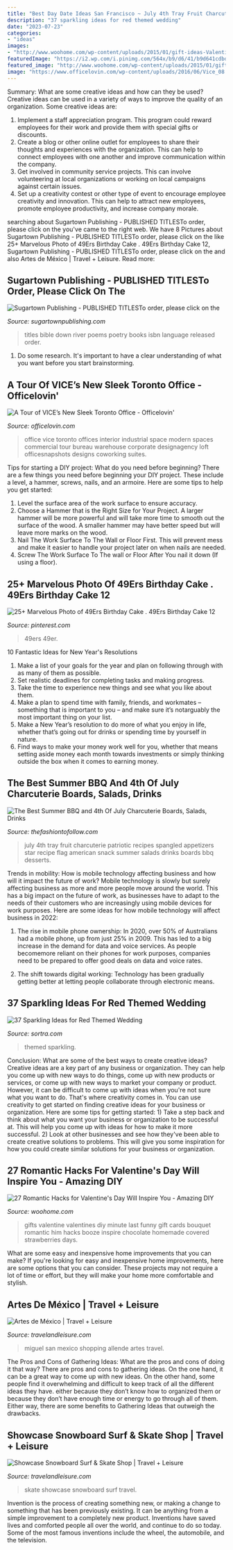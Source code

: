 ```yaml
---
title: "Best Day Date Ideas San Francisco ~ July 4th Tray Fruit Charcuterie Patriotic Recipes Spangled Appetizers Star Recipe Flag American Snack Summer Salads Drinks Boards Bbq Desserts"
description: "37 sparkling ideas for red themed wedding"
date: "2023-07-23"
categories:
- "ideas"
images:
- "http://www.woohome.com/wp-content/uploads/2015/01/gift-ideas-Valentines-day-15.jpg"
featuredImage: "https://i2.wp.com/i.pinimg.com/564x/b9/d6/41/b9d641cdbda8856eff9f3f7cc3c1c2a7.jpg?w=1440&amp;ssl=1"
featured_image: "http://www.woohome.com/wp-content/uploads/2015/01/gift-ideas-Valentines-day-15.jpg"
image: "https://www.officelovin.com/wp-content/uploads/2016/06/Vice_08.jpg"
---
```



Summary: What are some creative ideas and how can they be used?
Creative ideas can be used in a variety of ways to improve the quality of an organization. Some creative ideas are:
1. Implement a staff appreciation program. This program could reward employees for their work and provide them with special gifts or discounts.
2. Create a blog or other online outlet for employees to share their thoughts and experiences with the organization. This can help to connect employees with one another and improve communication within the company.
3. Get involved in community service projects. This can involve volunteering at local organizations or working on local campaigns against certain issues.
4. Set up a creativity contest or other type of event to encourage employee creativity and innovation. This can help to attract new employees, promote employee productivity, and increase company morale.

	

		
searching about Sugartown Publishing - PUBLISHED TITLESTo order, please click on the you've came to the right web. We have 8 Pictures about Sugartown Publishing - PUBLISHED TITLESTo order, please click on the like 25+ Marvelous Photo of 49Ers Birthday Cake . 49Ers Birthday Cake 12, Sugartown Publishing - PUBLISHED TITLESTo order, please click on the and also Artes de México | Travel + Leisure. Read more:
		
    
## Sugartown Publishing - PUBLISHED TITLESTo Order, Please Click On The

<img loading=lazy src="http://www.sugartownpublishing.com/yahoo_site_admin/assets/images/Same_River_Twice_large.14784824_std.jpg" onerror="this.onerror=null;this.src='https://tse3.mm.bing.net/th?id=OIP.uAzDvsvMPpZlVyzVVM76QwHaLI&amp;pid=15.1';" alt="Sugartown Publishing - PUBLISHED TITLESTo order, please click on the">

_Source: sugartownpublishing.com_

>titles bible down river poems poetry books isbn language released order. 

	

1. Do some research. It's important to have a clear understanding of what you want before you start brainstorming.

    
## A Tour Of VICE’s New Sleek Toronto Office - Officelovin&#039;

<img loading=lazy src="https://www.officelovin.com/wp-content/uploads/2016/06/Vice_08.jpg" onerror="this.onerror=null;this.src='https://tse3.mm.bing.net/th?id=OIP.zDtRRkEDFcI3wg3PmymGnQHaE8&amp;pid=15.1';" alt="A Tour of VICE’s New Sleek Toronto Office - Officelovin&#039;">

_Source: officelovin.com_

>office vice toronto offices interior industrial space modern spaces commercial tour bureau warehouse corporate designagency loft officesnapshots designs coworking suites. 

	

Tips for starting a DIY project: What do you need before beginning?
There are a few things you need before beginning your DIY project. These include a level, a hammer, screws, nails, and an armoire. Here are some tips to help you get started:
1. Level the surface area of the work surface to ensure accuracy.
2. Choose a Hammer that is the Right Size for Your Project. A larger hammer will be more powerful and will take more time to smooth out the surface of the wood. A smaller hammer may have better speed but will leave more marks on the wood.
3. Nail The Work Surface To The Wall or Floor First. This will prevent mess and make it easier to handle your project later on when nails are needed.
4. Screw The Work Surface To The wall or Floor After You nail it down (If using a floor).

    
## 25+ Marvelous Photo Of 49Ers Birthday Cake . 49Ers Birthday Cake 12

<img loading=lazy src="https://i.pinimg.com/736x/a7/2f/8c/a72f8cebf03dff44604afdfd6b2830a4.jpg" onerror="this.onerror=null;this.src='https://tse2.mm.bing.net/th?id=OIP.2bZ1AV-c1CVVabix0hjU5AHaFj&amp;pid=15.1';" alt="25+ Marvelous Photo of 49Ers Birthday Cake . 49Ers Birthday Cake 12">

_Source: pinterest.com_

>49ers 49er. 

	

10 Fantastic Ideas for New Year's Resolutions
1. Make a list of your goals for the year and plan on following through with as many of them as possible. 
2. Set realistic deadlines for completing tasks and making progress. 
3. Take the time to experience new things and see what you like about them. 
4. Make a plan to spend time with family, friends, and workmates – something that is important to you – and make sure it’s notarguably the most important thing on your list. 
5. Make a New Year’s resolution to do more of what you enjoy in life, whether that’s going out for drinks or spending time by yourself in nature. 
6. Find ways to make your money work well for you, whether that means setting aside money each month towards investments or simply thinking outside the box when it comes to earning money.

    
## The Best Summer BBQ And 4th Of July Charcuterie Boards, Salads, Drinks

<img loading=lazy src="https://i2.wp.com/i.pinimg.com/564x/b9/d6/41/b9d641cdbda8856eff9f3f7cc3c1c2a7.jpg?w=1440&amp;ssl=1" onerror="this.onerror=null;this.src='https://tse1.mm.bing.net/th?id=OIP.JSIv7M2J3-9wsYp-PeSuygHaMx&amp;pid=15.1';" alt="The Best Summer BBQ and 4th Of July Charcuterie Boards, Salads, Drinks">

_Source: thefashiontofollow.com_

>july 4th tray fruit charcuterie patriotic recipes spangled appetizers star recipe flag american snack summer salads drinks boards bbq desserts. 

	

Trends in mobility: How is mobile technology affecting business and how will it impact the future of work?
Mobile technology is slowly but surely affecting business as more and more people move around the world. This has a big impact on the future of work, as businesses have to adapt to the needs of their customers who are increasingly using mobile devices for work purposes. Here are some ideas for how mobile technology will affect business in 2022:
1) The rise in mobile phone ownership: In 2020, over 50% of Australians had a mobile phone, up from just 25% in 2009. This has led to a big increase in the demand for data and voice services. As people becomemore reliant on their phones for work purposes, companies need to be prepared to offer good deals on data and voice rates.

2) The shift towards digital working: Technology has been gradually getting better at letting people collaborate through electronic means.

    
## 37 Sparkling Ideas For Red Themed Wedding

<img loading=lazy src="http://www.sortra.com/wp-content/uploads/2014/11/red-wedding-theme19.jpg" onerror="this.onerror=null;this.src='https://tse1.mm.bing.net/th?id=OIP.x0naPlA5kdAcChxHLoR-DgHaLH&amp;pid=15.1';" alt="37 Sparkling Ideas for Red Themed Wedding">

_Source: sortra.com_

>themed sparkling. 

	

Conclusion: What are some of the best ways to create creative ideas?
Creative ideas are a key part of any business or organization. They can help you come up with new ways to do things, come up with new products or services, or come up with new ways to market your company or product. However, it can be difficult to come up with ideas when you're not sure what you want to do. That's where creativity comes in. You can use creativity to get started on finding creative ideas for your business or organization. Here are some tips for getting started: 1) Take a step back and think about what you want your business or organization to be successful at. This will help you come up with ideas for how to make it more successful. 2) Look at other businesses and see how they've been able to create creative solutions to problems. This will give you some inspiration for how you could create similar solutions for your business or organization.

    
## 27 Romantic Hacks For Valentine&#039;s Day Will Inspire You - Amazing DIY

<img loading=lazy src="http://www.woohome.com/wp-content/uploads/2015/01/gift-ideas-Valentines-day-15.jpg" onerror="this.onerror=null;this.src='https://tse1.mm.bing.net/th?id=OIP.3PPqgEcrJk8gR24u07HGoQHaJ4&amp;pid=15.1';" alt="27 Romantic Hacks for Valentine&#039;s Day Will Inspire You - Amazing DIY">

_Source: woohome.com_

>gifts valentine valentines diy minute last funny gift cards bouquet romantic him hacks booze inspire chocolate homemade covered strawberries days. 

	

What are some easy and inexpensive home improvements that you can make?
If you're looking for easy and inexpensive home improvements, here are some options that you can consider. These projects may not require a lot of time or effort, but they will make your home more comfortable and stylish.

    
## Artes De México | Travel + Leisure

<img loading=lazy src="http://cdn-image.travelandleisure.com/sites/default/files/styles/1600x1000/public/1449763401/artes-de-mexico-san-miguel-sm1215.jpg?itok=UldNODYx" onerror="this.onerror=null;this.src='https://tse3.mm.bing.net/th?id=OIP.2wSKtdS4Kye1K7f036kNyAHaEo&amp;pid=15.1';" alt="Artes de México | Travel + Leisure">

_Source: travelandleisure.com_

>miguel san mexico shopping allende artes travel. 

	

The Pros and Cons of Gathering Ideas: What are the pros and cons of doing it that way?
There are pros and cons to gathering ideas. On the one hand, it can be a great way to come up with new ideas. On the other hand, some people find it overwhelming and difficult to keep track of all the different ideas they have. either because they don’t know how to organized them or because they don’t have enough time or energy to go through all of them. Either way, there are some benefits to Gathering Ideas that outweigh the drawbacks.

    
## Showcase Snowboard Surf &amp; Skate Shop | Travel + Leisure

<img loading=lazy src="http://cdn-image.travelandleisure.com/sites/default/files/styles/1600x1000/public/1492439323/showcase-snowboard-surf-and-skate-whistler-ws0317.jpg?itok=4OGA6Rrg" onerror="this.onerror=null;this.src='https://tse3.mm.bing.net/th?id=OIP.XgpJt08Y1-aaTdz2nfI5fgHaEo&amp;pid=15.1';" alt="Showcase Snowboard Surf &amp; Skate Shop | Travel + Leisure">

_Source: travelandleisure.com_

>skate showcase snowboard surf travel. 

	

Invention is the process of creating something new, or making a change to something that has been previously existing. It can be anything from a simple improvement to a completely new product. Inventions have saved lives and comforted people all over the world, and continue to do so today. Some of the most famous inventions include the wheel, the automobile, and the television.

